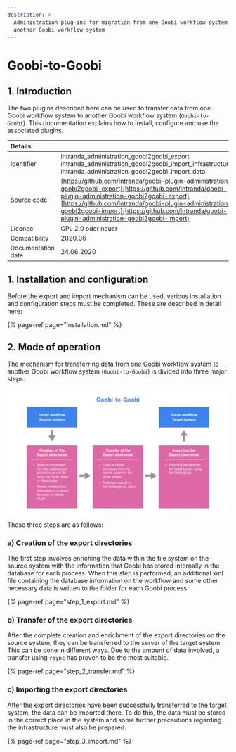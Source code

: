 ```yaml
---
description: >-
  Administration plug-ins for migration from one Goobi workflow system to
  another Goobi workflow system
---
```


# Goobi-to-Goobi

## 1. Introduction

The two plugins described here can be used to transfer data from one Goobi workflow system to another Goobi workflow system \(`Goobi-to-Goobi`\). This documentation explains how to install, configure and use the associated plugins.

| Details |  |
| :--- | :--- |
| Identifier | intranda\_administration\_goobi2goobi\_export  intranda\_administration\_goobi2goobi\_import\_infrastructure  intranda\_administration\_goobi2goobi\_import\_data |
| Source code | [https://github.com/intranda/goobi-plugin-administration-goobi2goobi-export](https://github.com/intranda/goobi-plugin-administration-goobi2goobi-export)  [https://github.com/intranda/goobi-plugin-administration-goobi2goobi-import](https://github.com/intranda/goobi-plugin-administration-goobi2goobi-import) |
| Licence | GPL 2.0 oder neuer |
| Compatibility | 2020.06 |
| Documentation date | 24.06.2020 |

## 1. Installation and configuration

Before the export and import mechanism can be used, various installation and configuration steps must be completed. These are described in detail here:

{% page-ref page="installation.md" %}

## 2. Mode of operation

The mechanism for transferring data from one Goobi workflow system to another Goobi workflow system \(`Goobi-to-Goobi`\) is divided into three major steps.

![How Goobi-to-Goobi data exchange works](../../.gitbook/assets/intranda_administration_goobi_to_goobi_description_en.png)

These three steps are as follows:

### a\) Creation of the export directories

The first step involves enriching the data within the file system on the source system with the information that Goobi has stored internally in the database for each process. When this step is performed, an additional xml file containing the database information on the workflow and some other necessary data is written to the folder for each Goobi process.

{% page-ref page="step\_1\_export.md" %}

### b\) Transfer of the export directories

After the complete creation and enrichment of the export directories on the source system, they can be transferred to the server of the target system. This can be done in different ways. Due to the amount of data involved, a transfer using `rsync` has proven to be the most suitable.

{% page-ref page="step\_2\_transfer.md" %}

### c\) Importing the export directories

After the export directories have been successfully transferred to the target system, the data can be imported there. To do this, the data must be stored in the correct place in the system and some further precautions regarding the infrastructure must also be prepared.

{% page-ref page="step\_3\_import.md" %}
